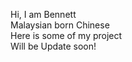 Hi, I am Bennett <br>
Malaysian born Chinese<br>
Here is some of my project<br>
Will be Update soon!
